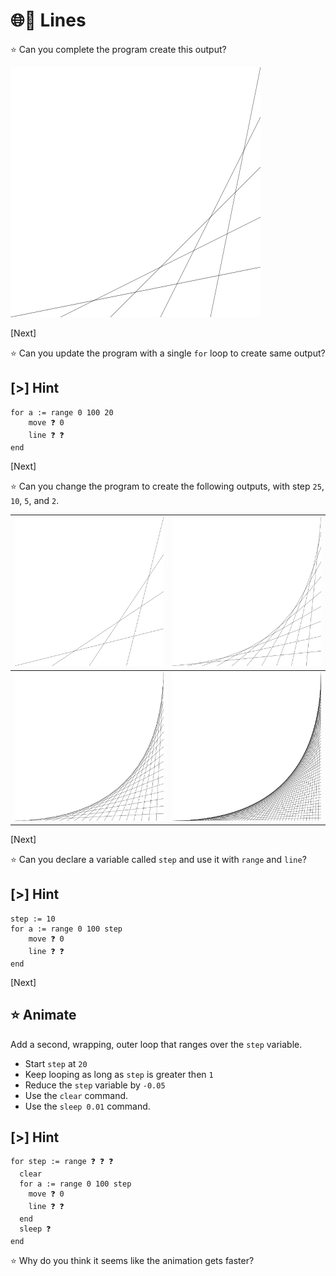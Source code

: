 # 🌐🫵 Lines

⭐ Can you complete the program create this output?

![Static lines](img/lines.svg)

[Next]

⭐ Can you update the program with a single `for` loop to create same output?

## [>] Hint

```evy
for a := range 0 100 20
    move ❓ 0
    line ❓ ❓
end
```

[Next]

⭐ Can you change the program to create the following outputs, with step `25`,
`10`, `5`, and `2`.

| ![4 Lines]  | ![10 Lines] |
| ----------- | ----------- |
| ![20 Lines] | ![50 Lines] |

[4 Lines]: img/4-lines.svg "evy:edit"
[10 Lines]: img/10-lines.svg "evy:edit"
[20 Lines]: img/20-lines.svg "evy:edit"
[50 Lines]: img/50-lines.svg "evy:edit"

[Next]

⭐ Can you declare a variable called `step` and use it with `range` and `line`?

## [>] Hint

```evy
step := 10
for a := range 0 100 step
    move ❓ 0
    line ❓ ❓
end
```

[Next]

## ⭐ Animate

Add a second, wrapping, outer loop that ranges over the `step` variable.

- Start `step` at `20`
- Keep looping as long as `step` is greater then `1`
- Reduce the `step` variable by `-0.05`
- Use the `clear` command.
- Use the `sleep 0.01` command.

## [>] Hint

```evy
for step := range ❓ ❓ ❓
  clear
  for a := range 0 100 step
    move ❓ 0
    line ❓ ❓
  end
  sleep ❓
end
```

⭐ Why do you think it seems like the animation gets faster?
